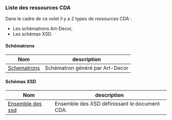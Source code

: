 ### Liste des ressources CDA
Dans le cadre de ce volet il y a 2 types de ressources CDA :
* Les schématrons Art-Decor,
* Les schémas XSD.
#### Schématrons

| Nom  | description |
| --- | --- |
| [Schematrons](20230810_Schematron_SDO_ESMS.zip) | Schématron généré par Art-Decor |

#### Schémas XSD

| Nom  | description |
| --- | --- |
| [Ensemble des xsd](20230630_MS_XSD.zip) | Ensemble des XSD définissant le document CDA. |